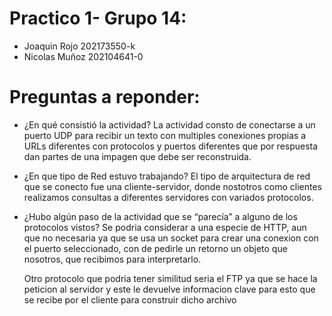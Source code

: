 # Practico 1- Grupo 14:
* Joaquin Rojo 202173550-k
* Nicolas Muñoz 202104641-0

# Preguntas a reponder: 

* ¿En qué consistió la actividad?
    La actividad consto de conectarse a un puerto UDP para recibir un texto con multiples conexiones propias a URLs diferentes con protocolos y puertos diferentes que por respuesta dan partes de una impagen que debe ser reconstruida.

* ¿En que tipo de Red estuvo trabajando?
    El tipo de arquitectura de red que se conecto fue una cliente-servidor, donde nostotros como clientes realizamos consultas a diferentes servidores con variados protocolos.
    

* ¿Hubo algún paso de la actividad que se “parecía” a alguno de los protocolos vistos?
    Se podria considerar a una especie de HTTP, aun que no necesaria ya que se usa un socket para crear una conexion con el puerto seleccionado, con de pedirle un retorno un objeto que nosotros, que recibimos para interpretarlo.

    Otro protocolo que podria tener similitud seria el FTP ya que se hace la peticion al servidor y este le devuelve informacion clave para esto que se recibe por el cliente para construir dicho archivo
